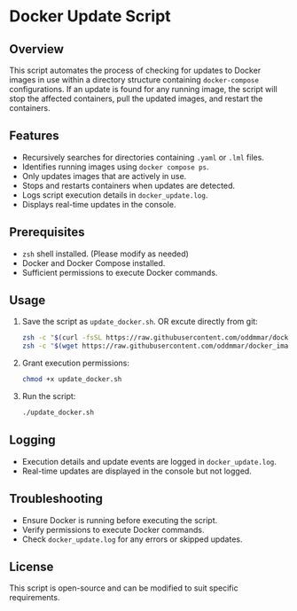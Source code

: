 # Docker Update Script

## Overview

This script automates the process of checking for updates to Docker images in use within a directory structure containing `docker-compose` configurations. If an update is found for any running image, the script will stop the affected containers, pull the updated images, and restart the containers.

## Features

- Recursively searches for directories containing `.yaml` or `.lml` files.
- Identifies running images using `docker compose ps`.
- Only updates images that are actively in use.
- Stops and restarts containers when updates are detected.
- Logs script execution details in `docker_update.log`.
- Displays real-time updates in the console.

## Prerequisites

- `zsh` shell installed. (Please modify as needed)
- Docker and Docker Compose installed.
- Sufficient permissions to execute Docker commands.

## Usage

1. Save the script as `update_docker.sh`. OR excute directly from git:
    ```sh
    zsh -c "$(curl -fsSL https://raw.githubusercontent.com/oddmmar/docker_image_updater/refs/heads/main/image_update.sh)"
    zsh -c "$(wget https://raw.githubusercontent.com/oddmmar/docker_image_updater/refs/heads/main/image_update.sh)"
    ```
2. Grant execution permissions:
   ```sh
   chmod +x update_docker.sh
   ```
3. Run the script:
   ```sh
   ./update_docker.sh
   ```

## Logging

- Execution details and update events are logged in `docker_update.log`.
- Real-time updates are displayed in the console but not logged.

## Troubleshooting

- Ensure Docker is running before executing the script.
- Verify permissions to execute Docker commands.
- Check `docker_update.log` for any errors or skipped updates.

## License

This script is open-source and can be modified to suit specific requirements.
